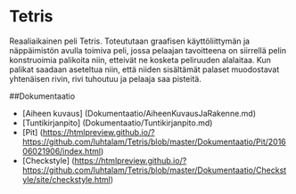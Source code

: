 # Tetris
Reaaliaikainen peli Tetris. Toteututaan graafisen käyttöliittymän ja näppäimistön avulla toimiva peli, jossa pelaajan tavoitteena on siirrellä pelin konstruoimia palikoita niin, etteivät ne kosketa peliruuden alalaitaa. Kun palikat saadaan aseteltua niin, että niiden sisältämät palaset muodostavat yhtenäisen rivin, rivi tuhoutuu ja pelaaja saa pisteitä.

##Dokumentaatio

* [Aiheen kuvaus] (Dokumentaatio/AiheenKuvausJaRakenne.md)
* [Tuntikirjanpito] (Dokumentaatio/Tuntikirjanpito.md)
* [Pit] (https://htmlpreview.github.io/?https://github.com/luhtalam/Tetris/blob/master/Dokumentaatio/Pit/201606021906/index.html)
* [Checkstyle] (https://htmlpreview.github.io/?https://github.com/luhtalam/Tetris/blob/master/Dokumentaatio/Checkstyle/site/checkstyle.html)

